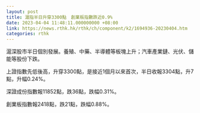 ```yaml
---
layout: post
title: 滬指半日升穿3300點　創業板指數跌近0.9%
date: 2023-04-04 11:48:11.000000000 +08:00
link: https://news.rthk.hk/rthk/ch/component/k2/1694936-20230404.htm
categories: rthk
---
```


滬深股市半日個別發展。養殖、中藥、半導體等板塊上升；汽車產業鏈、光伏、儲能等股份下跌。

上證指數先低後高，升穿3300點，是接近1個月以來首次，半日收報3304點，升7點，升幅0.24%。

深證成份指數報11852點，跌36點，跌幅0.31%。

創業板指數報2418點，跌21點，跌幅0.88%。
